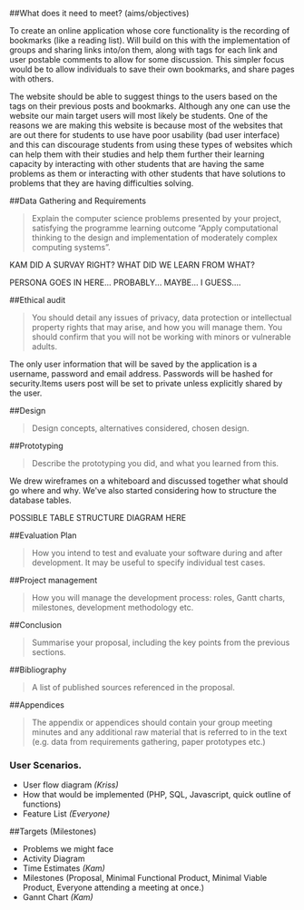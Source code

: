 ##What does it need to meet? (aims/objectives)

To create an online application whose core functionality is the recording of bookmarks (like a reading list). Will build on this with the implementation of groups and sharing links into/on them, along with tags for each link and user postable comments to allow for some discussion. This simpler focus would be to allow individuals to save their own bookmarks, and share pages with others. 

The website should be able to suggest things to the users based on the tags on their previous posts and bookmarks. Although any one can use the website our main target users will most likely be students. One of the reasons we are making this website is because most of the websites that are out there for students to use have poor usability (bad user interface) and this can discourage students from using these types of websites which can help them with their studies and help them further their learning capacity by interacting with other students that are having the same problems as them or interacting with other students that have solutions to problems that they are having difficulties solving.

##Data Gathering and Requirements

> Explain the computer science problems presented by your project, satisfying the programme learning outcome “Apply computational thinking to the design and implementation of moderately complex computing systems”.


KAM DID A SURVAY RIGHT? WHAT DID WE LEARN FROM WHAT?

PERSONA GOES IN HERE... PROBABLY... MAYBE... I GUESS....

##Ethical audit
> You should detail any issues of privacy, data protection or intellectual property rights that may arise, and how you will manage them. You should confirm that you will not be working with minors or vulnerable adults.

The only user information that will be saved by the application is a username, password and email address. Passwords will be hashed for security.Items users post will be set to private unless explicitly shared by the user. 

##Design
> Design concepts, alternatives considered, chosen design.

##Prototyping
> Describe the prototyping you did, and what you learned from this.

We drew wireframes on a whiteboard and discussed together what should go where and why. We've also started considering how to structure the database tables.

POSSIBLE TABLE STRUCTURE DIAGRAM HERE

##Evaluation Plan
> How you intend to test and evaluate your software during and after development. It may be useful to specify individual test cases.

##Project management
> How you will manage the development process: roles, Gantt charts, milestones,
development methodology etc.

##Conclusion
> Summarise your proposal, including the key points from the previous sections.

##Bibliography
> A list of published sources referenced in the proposal.

##Appendices
> The appendix or appendices should contain your group meeting minutes and any
additional raw material that is referred to in the text (e.g. data from requirements gathering, paper prototypes etc.)








### User Scenarios.
- User flow diagram *(Kriss)*
- How that would be implemented (PHP, SQL, Javascript, quick outline of functions)
- Feature List *(Everyone)*

##Targets (Milestones)
- Problems we might face
- Activity Diagram
- Time Estimates *(Kam)*
- Milestones (Proposal, Minimal Functional Product, Minimal Viable Product, Everyone attending a meeting at once.)
- Gannt Chart *(Kam)*
